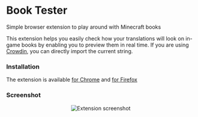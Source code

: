 # Book Tester
Simple browser extension to play around with Minecraft books

This extension helps you easily check how your translations will look on in-game books by enabling you to preview them in real time. If you are using [Crowdin](https://crowdin.com), you can directly import the current string.

### Installation

The extension is available [for Chrome](https://chrome.google.com/webstore/detail/book-tester/cbandnohjfaekpehffhamgjnijebldeb) and [for Firefox](https://addons.mozilla.org/addon/book-tester)

### Screenshot

<p align="center">
<img src="https://user-images.githubusercontent.com/62302815/183880937-3418a674-a480-480f-b584-9482f45c8b5b.png" alt="Extension screenshot"/>
</p>
